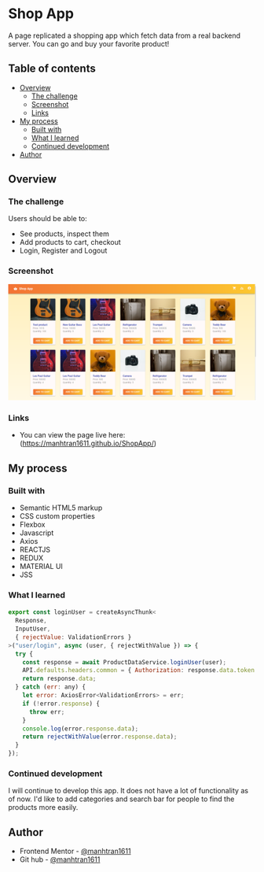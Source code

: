 # Shop App

A page replicated a shopping app which fetch data from a real backend server. You can go and buy your favorite product!

## Table of contents

- [Overview](#overview)
  - [The challenge](#the-challenge)
  - [Screenshot](#screenshot)
  - [Links](#links)
- [My process](#my-process)
  - [Built with](#built-with)
  - [What I learned](#what-i-learned)
  - [Continued development](#continued-development)
- [Author](#author)

## Overview

### The challenge

Users should be able to:

- See products, inspect them
- Add products to cart, checkout
- Login, Register and Logout

### Screenshot

![](./screenshot.png)

### Links

- You can view the page live here: (https://manhtran1611.github.io/ShopApp/)

## My process

### Built with

- Semantic HTML5 markup
- CSS custom properties
- Flexbox
- Javascript
- Axios
- REACTJS
- REDUX
- MATERIAL UI
- JSS

### What I learned

```js
export const loginUser = createAsyncThunk<
  Response,
  InputUser,
  { rejectValue: ValidationErrors }
>("user/login", async (user, { rejectWithValue }) => {
  try {
    const response = await ProductDataService.loginUser(user);
    API.defaults.headers.common = { Authorization: response.data.token };
    return response.data;
  } catch (err: any) {
    let error: AxiosError<ValidationErrors> = err;
    if (!error.response) {
      throw err;
    }
    console.log(error.response.data);
    return rejectWithValue(error.response.data);
  }
});
```

### Continued development

I will continue to develop this app. It does not have a lot of functionality as of now. I'd like to add categories and search bar for people to find the products more easily.

## Author

- Frontend Mentor - [@manhtran1611](https://www.frontendmentor.io/profile/manhtran1611)
- Git hub - [@manhtran1611](https://github.com/manhtran1611)
